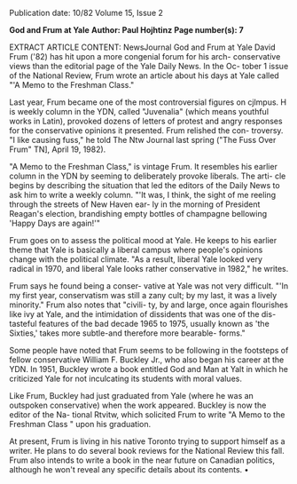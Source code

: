 Publication date: 10/82
Volume 15, Issue 2

**God and Frum at Yale**
**Author: Paul Hojhtinz**
**Page number(s): 7**

EXTRACT ARTICLE CONTENT:
NewsJournal 
God and Frum at Yale 
David Frum ('82) has hit upon a more 
congenial forum for 
his arch-
conservative views than the editorial 
page of the Yale Daily News. In the Oc-
tober 1 issue of the National Review, 
Frum wrote an article about his days at 
Yale called "'A Memo to the Freshman 
Class." 

Last year, Frum became one of the 
most controversial figures on cjlmpus. 
H is weekly column in the YDN, called 
"Juvenalia" (which means youthful 
works in Latin), provoked dozens of 
letters of protest and angry responses 
for 
the conservative opinions it 
presented. Frum relished the con-
troversy. "I like causing fuss," he told 
The Ntw Journal last spring ("The Fuss 
Over Frum" TN], April 19, 1982). 

"A Memo to the Freshman Class," is 
vintage Frum. It resembles his earlier 
column in the YDN by seeming to 
deliberately provoke liberals. The arti-
cle begins by describing the situation 
that led the editors of the Daily News to 
ask him to write a weekly column. "'It 
was, I think, the sight of me reeling 
through the streets of New Haven ear-
ly 
in 
the 
morning of President 
Reagan's election, brandishing 
empty bottles of champagne 
bellowing 'Happy Days are 
again!'" 

Frum goes on to assess the political 
mood at Yale. He keeps to his earlier 
theme that Yale is basically a liberal 
campus where people's opinions 
change with the political climate. "As a 
result, liberal Yale looked very radical 
in 1970, and liberal Yale looks rather 
conservative in 1982," he writes. 

Frum says he found being a conser-
vative at Yale was not very difficult. 
"'In my first year, conservatism was still 
a zany cult; by my last, it was a lively 
minority." Frum also notes that "civili-
ty, by and large, once again flourishes 
like ivy at Yale, and the intimidation of 
dissidents that was one of the dis-
tasteful features of the bad decade 1965 
to 1975, usually known as 'the Sixties,' 
takes more subtle-and therefore more 
bearable- forms." 

Some people have noted that Frum 
seems to be following in the footsteps of 
fellow conservative William F. Buckley 
Jr., who also began his career at the 
YDN. In 1951, Buckley wrote a book 
entitled God and Man at Yalt in which 
he criticized Yale for not inculcating its 
students with moral values. 

Like 
Frum, Buckley had just graduated 
from Yale (where he was an outspoken 
conservative) when the work appeared. 
Buckley is now the editor of the Na-
tional Rtvitw, which solicited Frum to 
write "A Memo to the Freshman 
Class " upon his graduation. 

At present, Frum is living in his 
native Toronto trying to support 
himself as a writer. He plans to do 
several book reviews for the National 
Review this fall. Frum also intends to 
write a book in the near future on 
Canadian politics, although he won't 
reveal any specific details about its 
contents. 
•